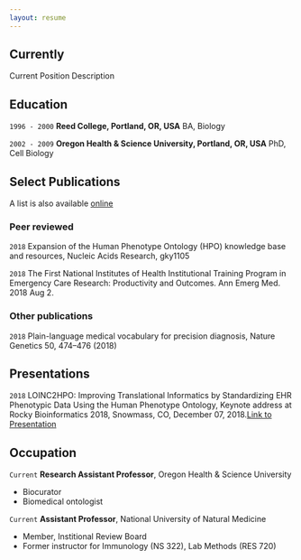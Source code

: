 ```yaml
---
layout: resume
---
```

## Currently

Current Position Description

## Education

`1996 - 2000`
__Reed College, Portland, OR, USA__
BA, Biology

`2002 - 2009`
__Oregon Health & Science University, Portland, OR, USA__
PhD, Cell Biology


## Select Publications

A list is also available [online](https://scholar.google.com/citations?user=RiPIoR4AAAAJ&hl=en&oi=ao)

### Peer reviewed

`2018`
Expansion of the Human Phenotype Ontology (HPO) knowledge base and resources, Nucleic Acids Research, gky1105 

`2018`
The First National Institutes of Health Institutional Training Program in Emergency Care Research: Productivity and Outcomes. Ann Emerg Med. 2018 Aug 2.

### Other publications
`2018`
Plain-language medical vocabulary for precision diagnosis, Nature Genetics 50, 474–476 (2018)

## Presentations

`2018`
LOINC2HPO: Improving Translational Informatics by Standardizing EHR Phenotypic Data Using the Human Phenotype Ontology, Keynote address at Rocky Bioinformatics 2018, Snowmass, CO, December 07, 2018.<a href="https://figshare.com/articles/LOINC2HPO_Improving_Translational_Informatics_by_Standardizing_EHR_Phenotypic_Data_Using_the_Human_Phenotype_Ontology/7439195">Link to Presentation</a>


## Occupation

`Current`
__Research Assistant Professor__, Oregon Health & Science University 

- Biocurator
- Biomedical ontologist

`Current`
__Assistant Professor__, National University of Natural Medicine

- Member, Institional Review Board
- Former instructor for Immunology (NS 322), Lab Methods (RES 720)



<!-- ### Footer

Last updated: May 2013 -->


